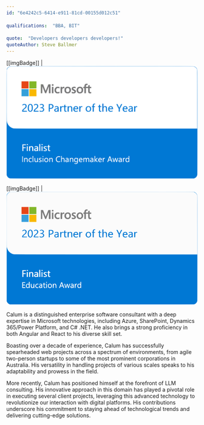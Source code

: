 ```yaml
---
id: "6e4242c5-6414-e911-81cd-00155d012c51"

qualifications:  "BBA, BIT"

quote:  "Developers developers developers!"
quoteAuthor: Steve Ballmer
---
```


[[imgBadge]]
| ![](../badges/Certification-poty-finalist-inclusion.svg)

[[imgBadge]]
| ![](../badges/Certification-poty-finalist-education.svg)


Calum is a distinguished enterprise software consultant with a deep expertise in Microsoft technologies, including Azure, SharePoint, Dynamics 365/Power Platform, and C# .NET. He also brings a strong proficiency in both Angular and React to his diverse skill set.

Boasting over a decade of experience, Calum has successfully spearheaded web projects across a spectrum of environments, from agile two-person startups to some of the most prominent corporations in Australia. His versatility in handling projects of various scales speaks to his adaptability and prowess in the field.

More recently, Calum has positioned himself at the forefront of LLM consulting. His innovative approach in this domain has played a pivotal role in executing several client projects, leveraging this advanced technology to revolutionize our interaction with digital platforms. His contributions underscore his commitment to staying ahead of technological trends and delivering cutting-edge solutions.
